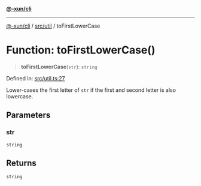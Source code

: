 [**@-xun/cli**](../../../README.md)

***

[@-xun/cli](../../../README.md) / [src/util](../README.md) / toFirstLowerCase

# Function: toFirstLowerCase()

> **toFirstLowerCase**(`str`): `string`

Defined in: [src/util.ts:27](https://github.com/Xunnamius/cli-utils/blob/dd8d74def9fbb70e45b008f545cfdb5eac2fb4d4/src/util.ts#L27)

Lower-cases the first letter of `str` if the first and second letter is also
lowercase.

## Parameters

### str

`string`

## Returns

`string`
